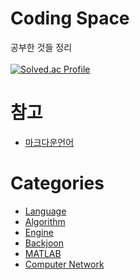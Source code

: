 
# Coding Space
공부한 것들 정리   
<br>
[![Solved.ac Profile](http://mazassumnida.wtf/api/generate_badge?boj=hrcho0331)](https://solved.ac/hrcho0331)

# 참고
+ [마크다운언어](/MarkDown/README.md)

# Categories
+ [Language](/Language/README.md)
+ [Algorithm](/Algorithm/README.md)
+ [Engine](/Engine/README.md)
+ [Backjoon](/BackJoon/README.md)
+ [MATLAB](/MATLAB)
+ [Computer Network](/ComputerNerwork/README.md)

